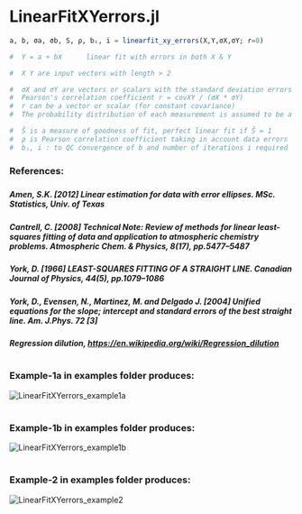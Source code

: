 # LinearFitXYerrors.jl

```julia
a, b, σa, σb, S, ρ, bᵢ, i = linearfit_xy_errors(X,Y,σX,σY; r=0)

#  Y = a + bX      linear fit with errors in both X & Y

#  X Y are input vectors with length > 2

#  σX and σY are vectors or scalars with the standard deviation errors in X and Y
#  Pearson's correlation coefficient r = covXY / (σX * σY)
#  r can be a vector or scalar (for constant covariance)
#  The probability distribution of each measurement is assumed to be a bivariate Gaussian

#  Ŝ is a measure of goodness of fit, perfect linear fit if Ŝ = 1
#  ρ is Pearson correlation coefficient taking in account data errors
#  bᵢ, i : to QC convergence of b and number of iterations i required
```

#####
### References:
#####
##### Amen, S.K. [2012] Linear estimation for data with error ellipses. MSc. Statistics, Univ. of Texas
#####
##### Cantrell, C. [2008] Technical Note: Review of methods for linear least-squares fitting of data and application to atmospheric chemistry problems. Atmospheric Chem. & Physics, 8(17), pp.5477–5487
#####
##### York, D. [1966] LEAST-SQUARES FITTING OF A STRAIGHT LINE. Canadian Journal of Physics, 44(5), pp.1079–1086
#####
##### York, D., Evensen, N., Martinez, M. and Delgado J. [2004] Unified equations for the slope; intercept and standard errors of the best straight line. Am. J.Phys. 72 [3]
#####
##### Regression dilution, https://en.wikipedia.org/wiki/Regression_dilution
#
#
### Example-1a in examples folder produces:
![LinearFitXYerrors_example1a](https://user-images.githubusercontent.com/20739393/131935038-81db52a3-a9e5-43ab-b28b-1b701b11952f.png)
#
### Example-1b in examples folder produces:
![LinearFitXYerrors_example1b](https://user-images.githubusercontent.com/20739393/131935054-eab90824-c892-485c-9dd3-e26d61b434e7.png)
#
### Example-2 in examples folder produces:
![LinearFitXYerrors_example2](https://user-images.githubusercontent.com/20739393/131934790-68da2f2e-b132-4d65-89a6-54e92c324db2.png)
